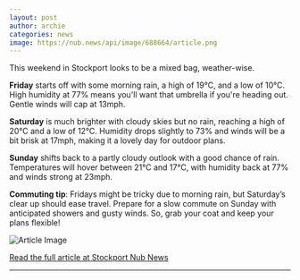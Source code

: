 ```yaml
---
layout: post
author: archie
categories: news
image: https://nub.news/api/image/688664/article.png
---
```

This weekend in Stockport looks to be a mixed bag, weather-wise. 

**Friday** starts off with some morning rain, a high of 19°C, and a low of 10°C. High humidity at 77% means you'll want that umbrella if you're heading out. Gentle winds will cap at 13mph.

**Saturday** is much brighter with cloudy skies but no rain, reaching a high of 20°C and a low of 12°C. Humidity drops slightly to 73% and winds will be a bit brisk at 17mph, making it a lovely day for outdoor plans.

**Sunday** shifts back to a partly cloudy outlook with a good chance of rain. Temperatures will hover between 21°C and 17°C, with humidity back at 77% and winds strong at 23mph. 

**Commuting tip**: Fridays might be tricky due to morning rain, but Saturday’s clear up should ease travel. Prepare for a slow commute on Sunday with anticipated showers and gusty winds. So, grab your coat and keep your plans flexible!

![Article Image](https://nub.news/api/image/688664/article.png)

[Read the full article at Stockport Nub News](https://stockport.nub.news/news/weather-news/weekend-weather-forecast-for-stockport-5-sep-to-7-sep-270993)

---
